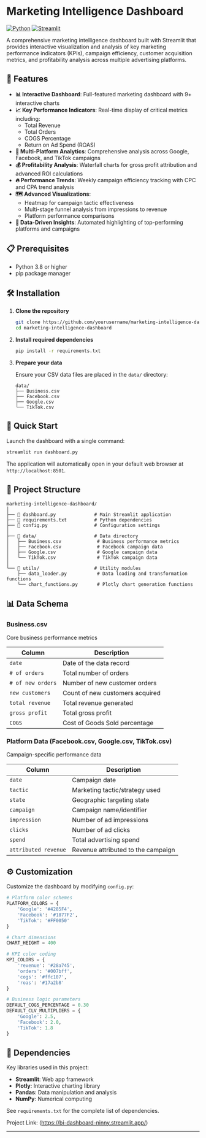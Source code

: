 # Marketing Intelligence Dashboard

[![Python](https://img.shields.io/badge/python-3.8+-blue.svg)](https://www.python.org/downloads/)
[![Streamlit](https://img.shields.io/badge/streamlit-1.0+-red.svg)](https://streamlit.io/)

A comprehensive marketing intelligence dashboard built with Streamlit that provides interactive visualization and analysis of key marketing performance indicators (KPIs), campaign efficiency, customer acquisition metrics, and profitability analysis across multiple advertising platforms.

## 🚀 Features

- **📊 Interactive Dashboard**: Full-featured marketing dashboard with 9+ interactive charts
- **📈 Key Performance Indicators**: Real-time display of critical metrics including:
  - Total Revenue
  - Total Orders
  - COGS Percentage
  - Return on Ad Spend (ROAS)
- **🎯 Multi-Platform Analytics**: Comprehensive analysis across Google, Facebook, and TikTok campaigns
- **💰 Profitability Analysis**: Waterfall charts for gross profit attribution and advanced ROI calculations
- **🔥 Performance Trends**: Weekly campaign efficiency tracking with CPC and CPA trend analysis
- **🗺️ Advanced Visualizations**: 
  - Heatmap for campaign tactic effectiveness
  - Multi-stage funnel analysis from impressions to revenue
  - Platform performance comparisons
- **🤖 Data-Driven Insights**: Automated highlighting of top-performing platforms and campaigns

## 📋 Prerequisites

- Python 3.8 or higher
- pip package manager

## 🛠️ Installation

1. **Clone the repository**
   ```bash
   git clone https://github.com/yourusername/marketing-intelligence-dashboard.git
   cd marketing-intelligence-dashboard
   ```

2. **Install required dependencies**
   ```bash
   pip install -r requirements.txt
   ```

3. **Prepare your data**
   
   Ensure your CSV data files are placed in the `data/` directory:
   ```
   data/
   ├── Business.csv
   ├── Facebook.csv
   ├── Google.csv
   └── TikTok.csv
   ```

## 🚦 Quick Start

Launch the dashboard with a single command:

```bash
streamlit run dashboard.py
```

The application will automatically open in your default web browser at `http://localhost:8501`.

## 📁 Project Structure

```
marketing-intelligence-dashboard/
│
├── 📄 dashboard.py              # Main Streamlit application
├── 📄 requirements.txt          # Python dependencies
├── 📄 config.py                 # Configuration settings
│
├── 📂 data/                     # Data directory
│   ├── Business.csv             # Business performance metrics
│   ├── Facebook.csv             # Facebook campaign data
│   ├── Google.csv               # Google campaign data
│   └── TikTok.csv               # TikTok campaign data
│
└── 📂 utils/                    # Utility modules
    ├── data_loader.py           # Data loading and transformation functions
    └── chart_functions.py       # Plotly chart generation functions
```

## 📊 Data Schema

### Business.csv
Core business performance metrics

| Column | Description |
|--------|-------------|
| `date` | Date of the data record |
| `# of orders` | Total number of orders |
| `# of new orders` | Number of new customer orders |
| `new customers` | Count of new customers acquired |
| `total revenue` | Total revenue generated |
| `gross profit` | Total gross profit |
| `COGS` | Cost of Goods Sold percentage |

### Platform Data (Facebook.csv, Google.csv, TikTok.csv)
Campaign-specific performance data

| Column | Description |
|--------|-------------|
| `date` | Campaign date |
| `tactic` | Marketing tactic/strategy used |
| `state` | Geographic targeting state |
| `campaign` | Campaign name/identifier |
| `impression` | Number of ad impressions |
| `clicks` | Number of ad clicks |
| `spend` | Total advertising spend |
| `attributed revenue` | Revenue attributed to the campaign |

## ⚙️ Customization

Customize the dashboard by modifying `config.py`:

```python
# Platform color schemes
PLATFORM_COLORS = {
    'Google': '#4285F4',
    'Facebook': '#1877F2', 
    'TikTok': '#FF0050'
}

# Chart dimensions
CHART_HEIGHT = 400

# KPI color coding
KPI_COLORS = {
    'revenue': '#28a745',
    'orders': '#007bff',
    'cogs': '#ffc107',
    'roas': '#17a2b8'
}

# Business logic parameters
DEFAULT_COGS_PERCENTAGE = 0.30
DEFAULT_CLV_MULTIPLIERS = {
    'Google': 2.5,
    'Facebook': 2.0,
    'TikTok': 1.8
}
```


## 🔧 Dependencies

Key libraries used in this project:

- **Streamlit**: Web app framework
- **Plotly**: Interactive charting library
- **Pandas**: Data manipulation and analysis
- **NumPy**: Numerical computing

See `requirements.txt` for the complete list of dependencies.



Project Link: (https://bi-dashboard-ninny.streamlit.app/)

---

